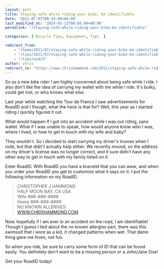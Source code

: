 ```yaml
---
layout: post
title: Staying safe while riding your bike, be identifiable
date: '2011-07-07T00:54:00+00:00'
last_modified_at: '2024-05-13T08:05:00+00:00'
permalink: "/staying-safe-while-riding-your-bike-be-identifiable"

categories: [ Bicycle Tips, Equipment, Tips  ]

redirect_from: 
    - "/home/2011/07/staying-safe-while-riding-your-bike-be-identifiable"
    - "/tips/2011/07/staying-safe-while-riding-your-bike-be-identifiable"
    - "/tips/aid/5"
author: chris
redirect_to: "https://www.chrishammond.com/2011/staying-safe-while-riding-your-bike-be-identifiable"
---
```

So as a new bike rider I am highly concerned about being safe while I ride. I also don't like the idea of carrying my wallet with me while I ride. It's bulky, could get lost, or who knows what else.

Last year while watching the Tour de France I saw advertisements for RoadID and I though, what the heck is that for? Well, this year as I started riding I quickly figured it out.

What would happen if I got into an accident while I was out riding, sans wallet. What if I was unable to speak, how would anyone know who I was, where I lived, or how to get in touch with my wife and baby?

They wouldn't. So I decided to start carrying my driver's license when I rode, but that didn't actually help either. We recently moved, so the address on my driver's license was no longer correct, and it sure didn't have any other way to get in touch with my family listed on it.

Enter RoadID. With RoadID you have a bracelet that you can wear, and when you order your RoadID you get to customize what it says on it. I put the following information on my RoadID.

> CHRISTOPHER J HAMMOND  
> HALF MOON BAY, CA USA  
> Wife ###-###-####  
> Home ###-###-####  
> NO KNOWN ALLERGIES  
> [WWW.CHRISHAMMOND.COM](https://www.chrishammond.com/)

Now, hopefully if I am ever in an accident on the road, I am identifiable! Though I guess I lied about the no known allergies part, there was this swimsuit that I wore as a kid, it changed patterns when wet. That damn thing gave me hives, not fun.

So when you ride, be sure to carry some form of ID that can be found easily. You definitely don't want to be a missing person or a John/Jane Doe!

Get your RoadID today!
